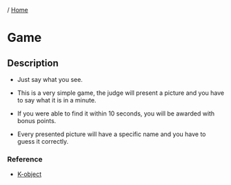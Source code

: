 / [Home](index.md)

# Game



## Description

- Just say what you see.   

- This is a very simple game, the judge will present a picture and you have to say what it is in a minute.  

- If you were able to find it within 10 seconds, you will be awarded with bonus points.  
  
- Every presented picture will have a specific name
and you have to guess it correctly.   


### Reference

* [K-object](https://github.com/tactlabs/k-object)
